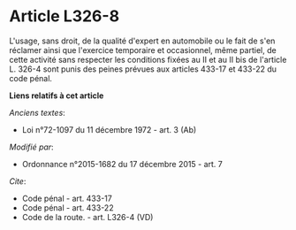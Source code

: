 # Article L326-8

L'usage, sans droit, de la qualité d'expert en automobile ou le fait de s'en réclamer ainsi que l'exercice temporaire et
occasionnel, même partiel, de cette activité sans respecter les conditions fixées au II et au II bis de l'article L. 326-4
sont punis des peines prévues aux articles 433-17 et 433-22 du code pénal.

**Liens relatifs à cet article**

_Anciens textes_:

  - Loi n°72-1097 du 11 décembre 1972 - art. 3 (Ab)

_Modifié par_:

  - Ordonnance n°2015-1682 du 17 décembre 2015 - art. 7

_Cite_:

  - Code pénal - art. 433-17
  - Code pénal - art. 433-22
  - Code de la route. - art. L326-4 (VD)
